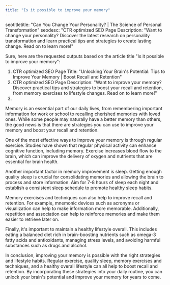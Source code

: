 ```yaml
---
title: "Is it possible to improve your memory"
---
```


seotitletitle: "Can You Change Your Personality? | The Science of Personal Transformation"
seodesc: "CTR optimized SEO Page Description: "Want to change your personality? Discover the latest research on personality transformation and learn practical tips and strategies to create lasting change. Read on to learn more!"

Sure, here are the requested outputs based on the article title "Is it possible to improve your memory":

1. CTR optimized SEO Page Title: "Unlocking Your Brain's Potential: Tips to Improve Your Memory | Boost Recall and Retention"
2. CTR optimized SEO Page Description: "Want to improve your memory? Discover practical tips and strategies to boost your recall and retention, from memory exercises to lifestyle changes. Read on to learn more!"
3.

Memory is an essential part of our daily lives, from remembering important information for work or school to recalling cherished memories with loved ones. While some people may naturally have a better memory than others, the good news is that there are strategies you can use to improve your memory and boost your recall and retention.

One of the most effective ways to improve your memory is through regular exercise. Studies have shown that regular physical activity can enhance cognitive function, including memory. Exercise increases blood flow to the brain, which can improve the delivery of oxygen and nutrients that are essential for brain health.

Another important factor in memory improvement is sleep. Getting enough quality sleep is crucial for consolidating memories and allowing the brain to process and store information. Aim for 7-8 hours of sleep each night and establish a consistent sleep schedule to promote healthy sleep habits.

Memory exercises and techniques can also help to improve recall and retention. For example, mnemonic devices such as acronyms or visualization can help to make information more memorable. Additionally, repetition and association can help to reinforce memories and make them easier to retrieve later on.

Finally, it's important to maintain a healthy lifestyle overall. This includes eating a balanced diet rich in brain-boosting nutrients such as omega-3 fatty acids and antioxidants, managing stress levels, and avoiding harmful substances such as drugs and alcohol.

In conclusion, improving your memory is possible with the right strategies and lifestyle habits. Regular exercise, quality sleep, memory exercises and techniques, and a healthy overall lifestyle can all help to boost recall and retention. By incorporating these strategies into your daily routine, you can unlock your brain's potential and improve your memory for years to come.
